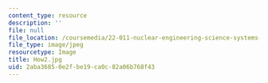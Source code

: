 ```yaml
---
content_type: resource
description: ''
file: null
file_location: /coursemedia/22-011-nuclear-engineering-science-systems-and-society-spring-2020/2aba36850e2fbe19ca0c82a06b768f43_How2.jpg
file_type: image/jpeg
resourcetype: Image
title: How2.jpg
uid: 2aba3685-0e2f-be19-ca0c-82a06b768f43
---
```

